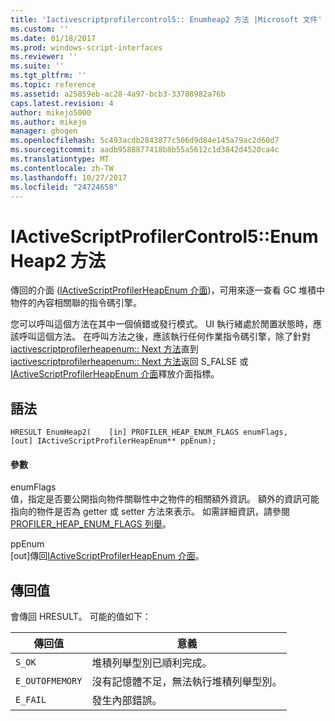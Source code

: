 ```yaml
---
title: 'Iactivescriptprofilercontrol5:: Enumheap2 方法 |Microsoft 文件'
ms.custom: ''
ms.date: 01/18/2017
ms.prod: windows-script-interfaces
ms.reviewer: ''
ms.suite: ''
ms.tgt_pltfrm: ''
ms.topic: reference
ms.assetid: a25859eb-ac28-4a97-bcb3-33788982a76b
caps.latest.revision: 4
author: mikejo5000
ms.author: mikejo
manager: ghogen
ms.openlocfilehash: 5c493acdb2843877c506d9d84e145a79ac2d60d7
ms.sourcegitcommit: aadb9588877418b8b55a5612c1d3842d4520ca4c
ms.translationtype: MT
ms.contentlocale: zh-TW
ms.lasthandoff: 10/27/2017
ms.locfileid: "24724658"
---
```

# <a name="iactivescriptprofilercontrol5enumheap2-method"></a>IActiveScriptProfilerControl5::EnumHeap2 方法
傳回的介面 ([IActiveScriptProfilerHeapEnum 介面](../../winscript/reference/iactivescriptprofilerheapenum-interface.md))，可用來逐一查看 GC 堆積中物件的內容相關聯的指令碼引擎。  
  
 您可以呼叫這個方法在其中一個偵錯或發行模式。 UI 執行緒處於閒置狀態時，應該呼叫這個方法。 在呼叫方法之後，應該執行任何作業指令碼引擎，除了針對[iactivescriptprofilerheapenum:: Next 方法](../../winscript/reference/iactivescriptprofilerheapenum-next-method.md)直到[iactivescriptprofilerheapenum:: Next 方法](../../winscript/reference/iactivescriptprofilerheapenum-next-method.md)返回 S_FALSE 或[IActiveScriptProfilerHeapEnum 介面](../../winscript/reference/iactivescriptprofilerheapenum-interface.md)釋放介面指標。  
  
## <a name="syntax"></a>語法  
  
```  
HRESULT EnumHeap2(    [in] PROFILER_HEAP_ENUM_FLAGS enumFlags,    [out] IActiveScriptProfilerHeapEnum** ppEnum);  
```  
  
#### <a name="parameters"></a>參數  
 enumFlags  
 值，指定是否要公開指向物件關聯性中之物件的相關額外資訊。 額外的資訊可能指向的物件是否為 getter 或 setter 方法來表示。 如需詳細資訊，請參閱[PROFILER_HEAP_ENUM_FLAGS 列舉](../../winscript/reference/profiler-heap-enum-flags-enumeration.md)。  
  
 ppEnum  
 [out]傳回[IActiveScriptProfilerHeapEnum 介面](../../winscript/reference/iactivescriptprofilerheapenum-interface.md)。  
  
## <a name="return-value"></a>傳回值  
 會傳回 HRESULT。 可能的值如下：  
  
|傳回值|意義|  
|------------------|-------------|  
|`S_OK`|堆積列舉型別已順利完成。|  
|`E_OUTOFMEMORY`|沒有記憶體不足，無法執行堆積列舉型別。|  
|`E_FAIL`|發生內部錯誤。|